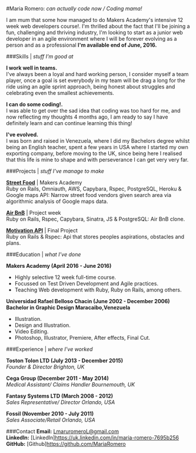 #Maria Romero: *can actually code now  / Coding mama!*

I am mum that some how managed to do Makers Academy's intensive 12 week web developers course!. I'm thrilled about the fact that I'll be joining a fun, challenging and thriving industry, I'm looking to start as a junior web developer in an agile environment where I will be forever evolving as a person and as a professional  **I'm available end of June, 2016.**

###Skills | *stuff I’m good at*

**I work well in teams.**<br />
I've always been a loyal and hard working person, I consider myself a team player, once a goal is set everybody in my team will be drag a long for the ride using an agile sprint approach, being honest about struggles and celebrating even the smallest achievements.

**I can do some coding!.**<br />
I was able to get over the sad idea that coding was too hard for me, and now reflecting my thoughts 4 months ago, I am ready to say I have definitely learn and can continue learning this thing!

**I've evolved.**<br />
I was born and raised in Venezuela, where I did my Bachelors degree whilst being an English teacher, spent a few years in USA where I started my own exporting company, before moving to the UK, since being here I realised that this life is mine to shape and with perseverance I can get very very far.

###Projects | *stuff I’ve manage to make*

**[Street Food](https://team-streetfood.herokuapp.com)** | Makers Academy<br />
Ruby on Rails, Omniauth, AWS, Capybara, Rspec, PostgreSQL, Heroku & Google maps API: Narrow street food vendors given search area via algorithmic analysis of Google maps data.

**[Air BnB](https://air-bnb-aams.herokuapp.com/spaces)** | Project week<br />
Ruby on Rails, Rspec, Capybara, Sinatra, JS & PostgreSQL: Air BnB clone.

**[Motivation API](https://github.com/RobinHeathcote/Motivation)** | Final Project<br />
Ruby on Rails & Rspec: Api that stores peoples aspirations, obstacles and plans.


###Education | *what I’ve done*

**Makers Academy (April 2016 - June 2016)** <br />
- Highly selective 12 week full-time course.
- Focussed on Test Driven Development and Agile practices.
- Teaching Web development with Ruby, Ruby on Rails, among others.

**Universidad Rafael Belloso Chacin (June 2002 - December 2006)** <br />
**Bachelor in Graphic Design Maracaibo,Venezuela**
- Illustration.
- Design and Illustration.
- Video Editing.
- Photoshop, Illustrator, Premiere, After effects, Final Cut.

###Experience | *where I’ve worked*

**Toston Tolon LTD (July 2013 - December 2015)**<br />
*Founder & Director Brighton, UK*

**Cega Group (December 2011 - May 2014)**<br />
*Medical Assistant/ Claims Handler Bournemouth, UK*

**Fantasy Systems LTD (March 2008 - 2012)**<br />
*Sales Representative/ Director Orlando, USA*

**Fossil (November 2010 - July 2011)**<br />
*Sales Associate/Retail Orlando, USA*

###Contact
**Email:** LmaruromeroL@gmail.com<br>
**LinkedIn:**
 [LinkedIn]https://uk.linkedin.com/in/maria-romero-7695b256<br>
**GitHub:** [Github]https://github.com/MariaRomero<br>
